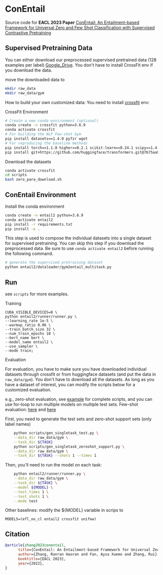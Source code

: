 
# ConEntail
Source code for **EACL 2023 Paper** [ConEntail: An Entailment-based Framework for Universal Zero and Few Shot Classification with Supervised Contrastive Pretraining](https://arxiv.org/pdf/2210.07587.pdf)

## Supervised Pretraining Data

You can either download our preprocessed supervised pretrained data (128 examples per label) [Google_Drive](https://drive.google.com/file/d/11Si6nVjE5_E32kbb_qLuXS96fccuoO15/view?usp=sharing). You don't have to install CrossFit env if you download the data. 

move the downloaded data to
```bash
mkdir raw_data
mkdir raw_data/gym
```

How to build your own customized data: You need to install [crossfit](https://github.com/INK-USC/CrossFit) env:

CrossFit Environment

```bash
# Create a new conda environment (optional)
conda create -n crossfit python=3.6.9
conda activate crossfit
# For building the NLP Few-shot Gym
pip install datasets==1.4.0 py7zr wget
# For reproducing the baseline methods
pip install torch==1.1.0 higher==0.2.1 scikit-learn==0.24.1 scipy==1.4.1 rouge==1.0.0
pip install git+https://github.com/huggingface/transformers.git@7b75aa9fa55bee577e2c7403301ed31103125a35
```

Download the datasets

```bash
conda activate crossfit
cd scripts
bash zero_para_download.sh
```

## ConEntail Environment

Install the conda environment
```bash
conda create -n entail2 python=3.6.9
conda activate entail2
pip install -r requirements.txt
pip install -e .
```

This step is used to compose the individual datasets into a single dataset for supervised pretraining. You can skip this step if you download the preprocessed data. Be sure to use ```conda activate entail2``` before running the following command.
```bash
# generate the supervised pretraining dataset
python entail2/dataloader/gym2entail_multitask.py 
```

## Run

see ```scripts``` for more examples. 


Training

```
CUDA_VISIBLE_DEVICES=0 \
python entail2/runner/runner.py \
--learning_rate 1e-5 \
--warmup_ratio 0.06 \
--train_batch_size 32 \
--num_train_epochs 10 \
--bert_name bert \
--model_name entail2 \
--use_sampler \
--mode train;
```

Evaluation


For evaluation, you have to make sure you have downloaded individual datasets through crossfit or from huggingface datasets (and put the data in `raw_data/gym`). You don't have to download all the datasets. As long as you have a dataset of interest, you can modify the scripts below for a customized evaluation. 

e.g., zero-shot evaluation, see [example](./scripts/eval_models_on_tasks_0shot.sh) for complete scripts, and you can use for-loop to run multiple models on multiple test sets.
Few-shot evaluation: [here](./scripts/finetune_15_100_shot_bert.sh) and [here](./scripts/finetune_15_100_shot_bart.sh) 

First, you need to generate the test sets and zero-shot support sets (only label names)
```bash
    python scripts/gen_singletask_test.py \
    --data_dir raw_data/gym \
    --task_dir ${TASK}
    python scripts/gen_singletask_zeroshot_support.py \
    --data_dir raw_data/gym \
    --task_dir ${TASK} --shots 1 --times 1
```

Then, you'll need to run the model on each task:
```bash
    python entail2/runner/runner.py \
    --data_dir raw_data/gym \
    --task_dir ${TASK} \
    --model ${MODEL} \
    --test_times 1 \
    --test_shots 1 \
    --mode test
```

Other baselines:
modify the ${MODEL} variable in scrips to
```
MODELS=(efl_no_cl entail2 crossfit unifew)
```


## Citation
```bibtex
@article{zhang2023conentail,
      title={ConEntail: An Entailment-based Framework for Universal Zero and Few Shot Classification with Supervised Contrastive Pretraining}, 
      author={Zhang, Ranran Haoran and Fan, Aysa Xuemo and Zhang, Rui},
      booktitle={EACL 2023},
      year={2022},
}
``` 
